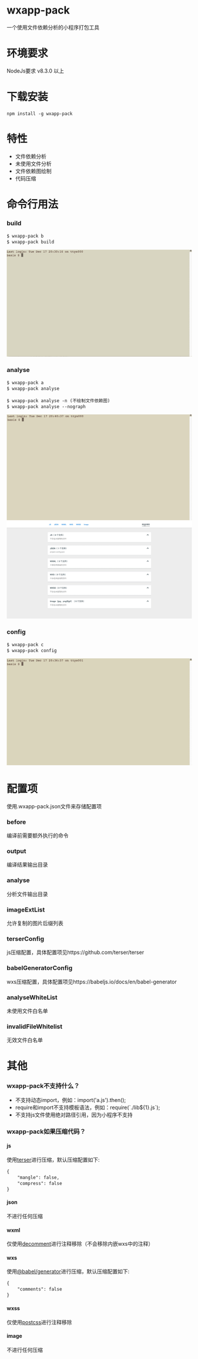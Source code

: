# wxapp-pack
一个使用文件依赖分析的小程序打包工具
# 环境要求
NodeJs要求 v8.3.0 以上
# 下载安装
```
npm install -g wxapp-pack
```
# 特性
* 文件依赖分析
* 未使用文件分析
* 文件依赖图绘制
* 代码压缩
# 命令行用法
### build
```
$ wxapp-pack b
$ wxapp-pack build
```
![blockchain](https://raw.githubusercontent.com/Ke1992/wxapp-pack/master/docs/assets/build.gif "build")
### analyse
```
$ wxapp-pack a
$ wxapp-pack analyse

$ wxapp-pack analyse -n (不绘制文件依赖图)
$ wxapp-pack analyse --nograph
```
![blockchain](https://raw.githubusercontent.com/Ke1992/wxapp-pack/master/docs/assets/analyse.gif "build")
![blockchain](https://raw.githubusercontent.com/Ke1992/wxapp-pack/master/docs/assets/browser.gif "browser")
### config
```
$ wxapp-pack c
$ wxapp-pack config
```
![blockchain](https://raw.githubusercontent.com/Ke1992/wxapp-pack/master/docs/assets/config.gif "build")
# 配置项
使用.wxapp-pack.json文件来存储配置项
### before
编译前需要额外执行的命令
### output
编译结果输出目录
### analyse
分析文件输出目录
### imageExtList
允许复制的图片后缀列表
### terserConfig
js压缩配置，具体配置项见https://github.com/terser/terser
### babelGeneratorConfig
wxs压缩配置，具体配置项见https://babeljs.io/docs/en/babel-generator
### analyseWhiteList
未使用文件白名单
### invalidFileWhitelist
无效文件白名单
# 其他
### wxapp-pack不支持什么？
* 不支持动态import，例如：import('a.js').then();
* require和import不支持模板语法，例如：require(\`./lib${1}.js\`);
* 不支持js文件使用绝对路径引用，因为小程序不支持
### wxapp-pack如果压缩代码？
#### js
使用[terser](https://github.com/terser/terser)进行压缩，默认压缩配置如下: 
```
{
    "mangle": false,
    "compress": false
}
```
#### json
不进行任何压缩
#### wxml
仅使用[decomment](https://github.com/vitaly-t/decomment)进行注释移除（不会移除内嵌wxs中的注释）
#### wxs
使用[@babel/generator](https://babeljs.io/docs/en/babel-generator)进行压缩，默认压缩配置如下:
```
{
    "comments": false
}
```
#### wxss
仅使用[postcss](https://postcss.org/)进行注释移除
#### image
不进行任何压缩
